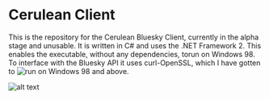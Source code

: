 # Cerulean Client

This is the repository for the Cerulean Bluesky Client, currently in the alpha stage and unusable. It is written in C# and uses 
the .NET Framework 2. This enables the executable, without any dependencies, torun on Windows 98. To interface with the Bluesky
API it uses curl-OpenSSL, which I have gotten to ![run on Windows 98 and above.](https://github.com/OmegaAOL/curl-windows98) 

![alt text](https://i.imgur.com/bzciwrw.png)

# 
